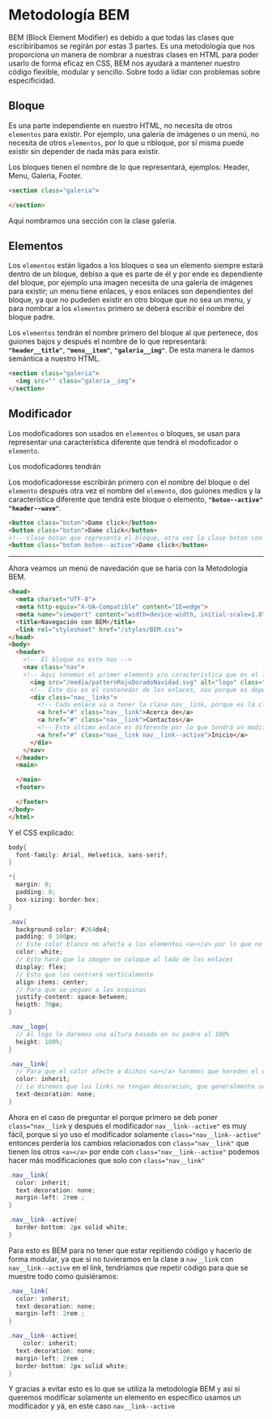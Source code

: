 # Metodología BEM

BEM (Block Element Modifier) es debido a que todas las clases que escribiribamos se regirán por estas 3 partes. Es una metodología que nos proporciona un manera de nombrar a nuestras clases en HTML para poder usarlo de forma eficaz en CSS, BEM nos ayudará a mantener nuestro código flexible, modular y sencillo. Sobre todo a lidiar con problemas sobre especificidad.

## Bloque

Es una parte independiente en nuestro HTML, no necesita de otros ``elementos`` para existir. Por ejemplo, una galería de imágenes o un menú, no necesita de otros ``elementos``, por lo que u nbloque, por sí misma puede existir sin depender de nada más para existir.

Los bloques tienen el nombre de lo que representará, ejemplos: Header, Menu, Galeria, Footer.

```html
<section class="galeria">

</section>
```
Aquí nombramos una sección con la clase galeria.

## Elementos

Los ``elementos`` están ligados a los bloques o sea un elemento siempre estará dentro de un bloque, debiso a que es parte de él y por ende es dependiente del bloque, por ejemplo una imagen necesita de una galería de imágenes para existir; un menu tiene enlaces, y esos enlaces son dependientes del bloque, ya que no pudeden existir en otro bloque que no sea un menu, y para nombrar a los ``elementos`` primero se deberá escribir el nombre del bloque padre.

Los ``elementos`` tendrán el nombre primero del bloque al que pertenece, dos guiones bajos y después el nombre de lo que representará: **``"header__title"``**, **``"menu__item"``**, **``"galeria__img"``**. De esta manera le damos semántica a nuestro HTML.

```html
<section class="galeria">
  <img src="" class="galeria__img">
</section>
```
## Modificador

Los modoficadores son usados en ``elementos`` o bloques, se usan para representar una característica diferente que tendrá el modoficador o `elemento`.

Los modoficadores tendrán

Los modoficadoresse escribirán primero con el nombre del bloque o del ``elemento`` después otra vez el nombre del ``elemento``, dos guiones medios y la característica diferente que tendrá este bloque o elemento, **`"boton--active" "header--wave"`**.

```html
<button class="boton">Dame click</button>
<button class="boton">Dame click</button>
<!-- clase boton que representa el bloque, otra vez la clase boton con 2 guiones medios y la característica active, para denotar que este elemento tiene un característica diferente -->
<button class="boton boton--active">Dame click</button>
```
---

Ahora veamos un menú de navedación que se haría con la Metodología BEM.
```html
<head>
  <meta charset="UTF-8">
  <meta http-equiv="X-UA-Compatible" content="IE=edge">
  <meta name="viewport" content="width=device-width, initial-scale=1.0">
  <title>Navegación con BEM</title>
  <link rel="stylesheet" href="/styles/BEM.css">
</head>
<body>
  <header>
    <!-- El bloque es este nav -->
    <nav class="nav">
    <!-- Aqui tenemos el primer elemento y/o característica que es el logo -->
      <img src="/media/patternRojoDoradoNavidad.svg" alt="logo" class="nav__logo">
      <!-- Este div es el contenedor de los enlaces, nav porque es dependiente del bloque nav, dosguiones bajos y la característica links, porque esos elementos son los qque contiene (a) -->
      <div class="nav__links">
        <!-- Cada enlace va a tener la clase nav__link, porque es la clase asignada a este menú, links en plural porque es el contenedor de los links, y link en singular cada elemento del contenedor -->
        <a href="#" class="nav__link">Acerca de</a>
        <a href="#" class="nav__link">Contactos</a>
        <!-- Este último enlace es diferente por lo que tendrá un modificador más que es nav__link--active -->
        <a href="#" class="nav__link nav__link--active">Inicio</a>
      </div>
    </nav>
  </header>
  <main>

  </main>
  <footer>

  </footer>
</body>
</html>
```

Y el CSS explicado:
```CS
body{
  font-family: Arial, Helvetica, sans-serif;
}

*{
  margin: 0;
  padding: 0;
  box-sizing: border-box;
}

.nav{
  background-color: #264de4;
  padding: 0 100px;
  // Este color blanco no afecta a los elementos <a></a> por lo que no cambia el color de dichos elementos
  color: white;
  // Esto hará que la imagen se coloque al lado de los enlaces
  display: flex;
  // Esto que los centrará verticalmente
  align-items: center;
  // Para que se peguen a las esquinas
  justify-content: space-between;
  heigth: 70px;
}

.nav__logo{
  // Al logo le daremos una altura basada en su padre al 100%
  height: 100%;
}

.nav__link{
  // Para que el color afecte a dichos <a></a> haremos que hereden el color del bloque/padre nav
  color: inherit;
  // Le diremos que los links no tengan decoración, que generalmente son las líneas bajas de subrayado
  text-decoration: none;
}
```
Ahora en el caso de preguntar el porque primero se deb poner `class="nav__link` y después el modificador `nav__link--active"` es muy fácil, porque si yo uso el modificador solamente `class="nav__link--active"` entonces perdería los cambios relacionados con `class="nav__link"` que tienen los otros `<a></a>` por ende con `class="nav__link--active"` podemos hacer más modificaciones que solo con `class="nav__link"`

```CS
.nav__link{
  color: inherit;
  text-decoration: none;
  margin-left: 2rem ;
}

.nav__link--active{
  border-bottom: 2px solid white;
}
```
Para esto es BEM para no tener que estar repitiendo código y hacerlo de forma modular, ya que si no tuvieramos en la clase a ``nav__link`` con `nav__link--active` en el link, tendríamos que repetir código para que se muestre todo como quisiéramos:

```CS
.nav__link{
  color: inherit;
  text-decoration: none;
  margin-left: 2rem ;
}

.nav__link--active{
    color: inherit;
  text-decoration: none;
  margin-left: 2rem ;
  border-bottom: 2px solid white;
}
```
Y gracias a evitar esto es lo que se utiliza la metodología BEM y así si queremos modificar solamente un elemento en específico usamos un modificador y yá, en este caso `nav__link--active`